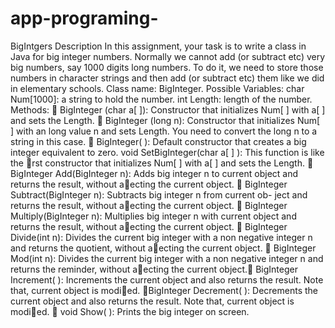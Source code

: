 # app-programing-
BigIntgers
Description
In this assignment, your task is to write a class in Java for big integer numbers.
Normally we cannot add (or subtract etc) very big numbers, say 1000 digits
long numbers. To do it, we need to store those numbers in character strings
and then add (or subtract etc) them like we did in elementary schools.
Class name: BigInteger.
Possible Variables: char Num[1000]: a string to hold the number.
int Length: length of the number.
Methods:
 BigInteger (char a[ ]): Constructor that initializes Num[ ] with a[ ] and sets
the Length.
 BigInteger (long n): Constructor that initializes Num[ ] with an long value
n and sets Length. You need to convert the long n to a string in this case.
 BigInteger( ): Default constructor that creates a big integer equivalent to
zero. void SetBigInteger(char a[ ] ): This function is like the rst constructor
that initializes Num[ ] with a[ ] and sets the Length.
 BigInteger Add(BigInteger n): Adds big integer n to current object and
returns the result, without aecting the current object.
 BigInteger Subtract(BigInteger n): Subtracts big integer n from current ob-
ject and returns the result, without aecting the current object.
 BigInteger Multiply(BigInteger n): Multiplies big integer n with current
object and returns the result, without aecting the current object.
 BigInteger Divide(int n): Divides the current big integer with a non negative
integer n and returns the quotient, without aecting the current object.
 BigInteger Mod(int n): Divides the current big integer with a non negative
integer n and returns the reminder, without aecting the current object. BigInteger Increment( ): Increments the current object and also returns the
result. Note that, current object is modied.
 BigInteger Decrement( ): Decrements the current object and also returns
the result. Note that, current object is modied.
 void Show( ): Prints the big integer on screen.
